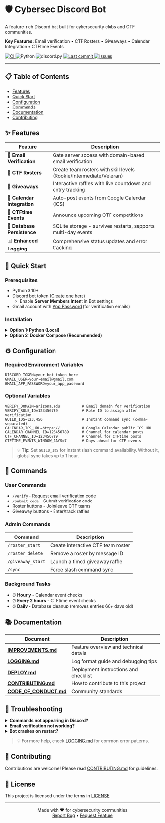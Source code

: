 # 🛡️ Cybersec Discord Bot

A feature-rich Discord bot built for cybersecurity clubs and CTF communities.

**Key Features:** Email verification • CTF Rosters • Giveaways • Calendar Integration • CTFtime Events

<p>
  <a href="https://github.com/ktalons/cybersec-discord-bot/actions/workflows/ci.yml">
    <img alt="CI" src="https://github.com/ktalons/cybersec-discord-bot/actions/workflows/ci.yml/badge.svg" />
  </a>
  <img alt="Python" src="https://img.shields.io/badge/Python-3.10%2B-3776AB?logo=python&logoColor=white" />
  <img alt="discord.py" src="https://img.shields.io/badge/discord.py-2.4%2B-5865F2?logo=discord&logoColor=white" />
  <a href="https://github.com/ktalons/cybersec-discord-bot/commits">
    <img alt="Last commit" src="https://img.shields.io/github/last-commit/ktalons/cybersec-discord-bot?logo=github" />
  </a>
  <a href="https://github.com/ktalons/cybersec-discord-bot/issues">
    <img alt="Issues" src="https://img.shields.io/github/issues/ktalons/cybersec-discord-bot?logo=github" />
  </a>
</p>

---

## 📋 Table of Contents
- [Features](#features)
- [Quick Start](#quick-start)
- [Configuration](#configuration)
- [Commands](#commands)
- [Documentation](#documentation)
- [Contributing](#contributing)

## ✨ Features

| Feature | Description |
|---------|-------------|
| 🔐 **Email Verification** | Gate server access with domain-based email verification |
| 👥 **CTF Rosters** | Create team rosters with skill levels (Rookie/Intermediate/Veteran) |
| 🎉 **Giveaways** | Interactive raffles with live countdown and entry tracking |
| 📅 **Calendar Integration** | Auto-post events from Google Calendar (ICS) |
| 🚩 **CTFtime Events** | Announce upcoming CTF competitions |
| 💾 **Database Persistence** | SQLite storage - survives restarts, supports multi-day events |
| 📊 **Enhanced Logging** | Comprehensive status updates and error tracking |


## 🚀 Quick Start

### Prerequisites
- Python 3.10+
- Discord bot token ([Create one here](https://discord.com/developers/applications))
  - Enable **Server Members Intent** in Bot settings
- Gmail account with [App Password](https://support.google.com/accounts/answer/185833) (for verification emails)

### Installation

<details>
<summary><b>Option 1: Python (Local)</b></summary>

```bash
# Clone and setup
git clone https://github.com/ktalons/cybersec-discord-bot.git
cd cybersec-discord-bot
python3 -m venv .venv
.venv/bin/pip install -r requirements.txt

# Configure
cp .env.example .env
# Edit .env with your values

# Run
.venv/bin/python -m src.main
```
</details>

<details>
<summary><b>Option 2: Docker Compose (Recommended)</b></summary>

```bash
# Setup
cp .env.example .env
# Edit .env with your values

# Run
docker-compose up -d

# View logs
docker-compose logs -f
```
</details>

## ⚙️ Configuration

### Required Environment Variables
```env
DISCORD_TOKEN=your_bot_token_here
GMAIL_USER=your-email@gmail.com
GMAIL_APP_PASSWORD=your_app_password
```

### Optional Variables
```env
VERIFY_DOMAIN=arizona.edu          # Email domain for verification
VERIFY_ROLE_ID=123456789           # Role ID to assign after verification
GUILD_IDS=123,456                  # Instant command sync (comma-separated)
CALENDAR_ICS_URL=https://...       # Google Calendar public ICS URL
CALENDAR_CHANNEL_ID=123456789      # Channel for calendar posts
CTF_CHANNEL_ID=123456789           # Channel for CTFtime posts
CTFTIME_EVENTS_WINDOW_DAYS=7       # Days ahead for CTF events
```

> 💡 **Tip:** Set `GUILD_IDS` for instant slash command availability. Without it, global sync takes up to 1 hour.

## 🤖 Commands

### User Commands
- `/verify` - Request email verification code
- `/submit_code` - Submit verification code
- Roster buttons - Join/leave CTF teams
- Giveaway buttons - Enter/track raffles

### Admin Commands
| Command | Description |
|---------|-------------|
| `/roster_start` | Create interactive CTF team roster |
| `/roster_delete` | Remove a roster by message ID |
| `/giveaway_start` | Launch a timed giveaway raffle |
| `/sync` | Force slash command sync |

### Background Tasks
- ⏰ **Hourly** - Calendar event checks
- ⏰ **Every 2 hours** - CTFtime event checks
- ⏰ **Daily** - Database cleanup (removes entries 60+ days old)

## 📚 Documentation

| Document | Description |
|----------|-------------|
| **[IMPROVEMENTS.md](IMPROVEMENTS.md)** | Feature overview and technical details |
| **[LOGGING.md](LOGGING.md)** | Log format guide and debugging tips |
| **[DEPLOY.md](DEPLOY.md)** | Deployment instructions and checklist |
| **[CONTRIBUTING.md](CONTRIBUTING.md)** | How to contribute to this project |
| **[CODE_OF_CONDUCT.md](CODE_OF_CONDUCT.md)** | Community standards |

## 🔧 Troubleshooting

<details>
<summary><b>Commands not appearing in Discord?</b></summary>

- Set `GUILD_IDS` in `.env` for instant sync
- Run `/sync` command (requires Manage Server permission)
- Wait up to 1 hour for global sync
- Check bot has application commands scope in invite URL
</details>

<details>
<summary><b>Email verification not working?</b></summary>

- Use Gmail App Password, not regular password
- Enable "Less secure app access" if needed
- Check `GMAIL_USER` and `GMAIL_APP_PASSWORD` are set correctly
</details>

<details>
<summary><b>Bot crashes on restart?</b></summary>

- Check `data/` directory exists and is writable
- Review logs for specific error messages
- See [LOGGING.md](LOGGING.md) for log interpretation
</details>

> 💡 For more help, check [LOGGING.md](LOGGING.md) for common error patterns.

## 🤝 Contributing

Contributions are welcome! Please read [CONTRIBUTING.md](CONTRIBUTING.md) for guidelines.

## 📄 License

This project is licensed under the terms in [LICENSE](LICENSE).

---

<p align="center">
  Made with ❤️ for cybersecurity communities<br>
  <a href="https://github.com/ktalons/cybersec-discord-bot/issues">Report Bug</a> •
  <a href="https://github.com/ktalons/cybersec-discord-bot/issues">Request Feature</a>
</p>
